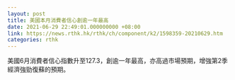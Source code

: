 ```yaml
---
layout: post
title: 美國本月消費者信心創逾一年最高
date: 2021-06-29 22:49:01.000000000 +08:00
link: https://news.rthk.hk/rthk/ch/component/k2/1598359-20210629.htm
categories: rthk
---
```


美國6月消費者信心指數升至127.3，創逾一年最高，亦高過市場預期，增強第2季經濟強勁復蘇的預期。
